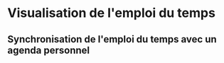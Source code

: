 # Visualisation de l'emploi du temps

## Synchronisation de l'emploi du temps avec un agenda personnel
